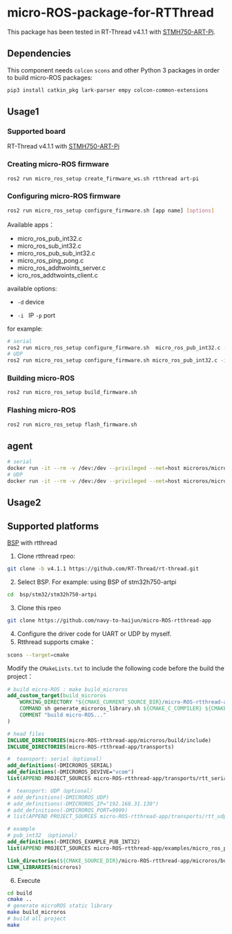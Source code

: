 # micro-ROS-package-for-RTThread

This package has been tested in RT-Thread v4.1.1 with [STMH750-ART-Pi](https://github.com/RT-Thread-Studio/sdk-bsp-stm32h750-realthread-artpi).

## Dependencies

This component needs `colcon`  `scons` and other Python 3 packages in order to build micro-ROS packages:

```bash
pip3 install catkin_pkg lark-parser empy colcon-common-extensions
```

## Usage1

### Supported board

 RT-Thread v4.1.1 with [STMH750-ART-Pi](https://github.com/RT-Thread-Studio/sdk-bsp-stm32h750-realthread-artpi)

### Creating micro-ROS firmware 

```bash
ros2 run micro_ros_setup create_firmware_ws.sh rtthread art-pi
```

### Configuring micro-ROS firmware

```bash
ros2 run micro_ros_setup configure_firmware.sh [app name] [options]
```

Available apps：

* micro_ros_pub_int32.c
* micro_ros_sub_int32.c
* micro_ros_pub_sub_int32.c
* micro_ros_ping_pong.c
* micro_ros_addtwoints_server.c
* icro_ros_addtwoints_client.c

available options:

* `-d` device 

* `-i ` IP `-p` port

for example:

```bash
# serial
ros2 run micro_ros_setup configure_firmware.sh  micro_ros_pub_int32.c -d vcom
# UDP
ros2 run micro_ros_setup configure_firmware.sh micro_ros_pub_int32.c -i 192.168.31.130 -p 9999
```

### Building micro-ROS 

```bash
ros2 run micro_ros_setup build_firmware.sh
```

### Flashing micro-ROS 

```bash
ros2 run micro_ros_setup flash_firmware.sh
```

## agent

```bash
# serial
docker run -it --rm -v /dev:/dev --privileged --net=host microros/micro-ros-agent:galactic serial -D [DEVICE] -v6
# UDP
docker run -it --rm -v /dev:/dev --privileged --net=host microros/micro-ros-agent:galactic udp4 --port [PORT] -v6
```



## Usage2

## Supported platforms

[BSP](https://github.com/RT-Thread/rt-thread/tree/master/bsp) with rtthread

1. Clone rtthread rpeo:

```bash
git clone -b v4.1.1 https://github.com/RT-Thread/rt-thread.git
```

2. Select  BSP. For example: using  BSP of stm32h750-artpi 

```bash
cd  bsp/stm32/stm32h750-artpi
```

3. Clone this rpeo

```bash
git clone https://github.com/navy-to-haijun/micro-ROS-rtthread-app
```

4. Configure the driver code for UART or UDP by myself.
5. Rtthread supports cmake：

```bash
scons --target=cmake
```

Modify the `CMakeLists.txt` to include the following code before the build the project：

```cmake
# build micro-ROS : make build_microros
add_custom_target(build_microros
	WORKING_DIRECTORY "${CMAKE_CURRENT_SOURCE_DIR}/micro-ROS-rtthread-app/microros"
	COMMAND sh generate_microros_library.sh ${CMAKE_C_COMPILER} ${CMAKE_CXX_COMPILER} ${CMAKE_C_FLAGS} ${CMAKE_CXX_FLAGS}
	COMMENT "build micro-ROS..."
)

# head files
INCLUDE_DIRECTORIES(micro-ROS-rtthread-app/microros/build/include)
INCLUDE_DIRECTORIES(micro-ROS-rtthread-app/transports)

#  teansport: serial（optional）
add_definitions(-DMICROROS_SERIAL)
add_definitions(-DMICROROS_DEVIVE="vcom")
list(APPEND PROJECT_SOURCES micro-ROS-rtthread-app/transports/rtt_serial_transports.c)

#  teansport: UDP（optional）
# add_definitions(-DMICROROS_UDP)
# add_definitions(-DMICROROS_IP="192.168.31.130")
# add_definitions(-DMICROROS_PORT=9999)
# list(APPEND PROJECT_SOURCES micro-ROS-rtthread-app/transports/rtt_udp_transport.c.c)

# example 
# pub_int32 （optional）
add_definitions(-DMICROS_EXAMPLE_PUB_INT32)
list(APPEND PROJECT_SOURCES micro-ROS-rtthread-app/examples/micro_ros_pub_int32.c)

link_directories(${CMAKE_SOURCE_DIR}/micro-ROS-rtthread-app/microros/build)
LINK_LIBRARIES(microros)
```

6. Execute

```bash
cd build
cmake ..
# generate microROS static library
make build_microros
# build all project
make
```

